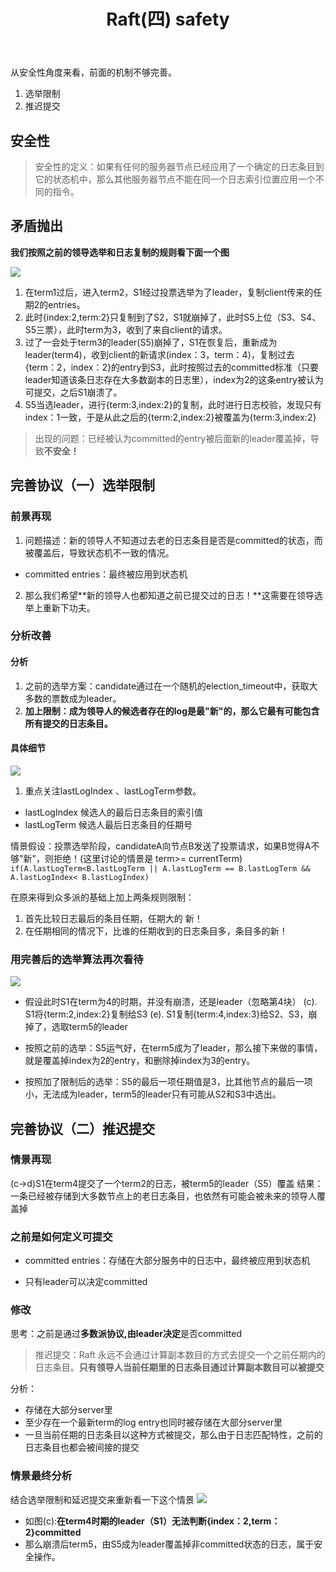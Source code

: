﻿---
title: Raft(四) safety
tag: consenus
categories: distributed
---


从安全性角度来看，前面的机制不够完善。
1. 选举限制
2. 推迟提交
<!-- more -->

## 安全性
>安全性的定义：如果有任何的服务器节点已经应用了一个确定的日志条目到它的状态机中，那么其他服务器节点不能在同一个日志索引位置应用一个不同的指令。

## 矛盾抛出
**我们按照之前的领导选举和日志复制的规则看下面一个图**

![](http://op7scj9he.bkt.clouddn.com/raft4.png)

1. 在term1过后，进入term2，S1经过投票选举为了leader，复制client传来的任期2的entries。
2. 此时{index:2,term:2}只复制到了S2，S1就崩掉了，此时S5上位（S3、S4、S5三票），此时term为3，收到了来自client的请求。
3. 过了一会处于term3的leader(S5)崩掉了，S1在恢复后，重新成为leader(term4)，收到client的新请求(index：3，term：4)，复制过去{term：2，index：2}的entry到S3，此时按照过去的committed标准（只要leader知道该条日志存在大多数副本的日志里），index为2的这条entry被认为可提交，之后S1崩溃了。
4. S5当选leader，进行{term:3,index:2}的复制，此时进行日志校验，发现只有index：1一致，于是从此之后的{term:2,index:2}被覆盖为{term:3,index:2}

>出现的问题：已经被认为committed的entry被后面新的leader覆盖掉，导致**不安全！**


## 完善协议（一）选举限制

### 前景再现
1. 问题描述：新的领导人不知道过去老的日志条目是否是committed的状态，而被覆盖后，导致状态机不一致的情况。

 - committed entries：最终被应用到状态机

2. 那么我们希望**新的领导人也都知道之前已提交过的日志！**这需要在领导选举上重新下功夫。

### 分析改善

#### 分析
1. 之前的选举方案：candidate通过在一个随机的election_timeout中，获取大多数的票数成为leader。
2. **加上限制：成为领导人的候选者存在的log是最"新"的，那么它最有可能包含所有提交的日志条目。**

#### 具体细节
![](http://op7scj9he.bkt.clouddn.com/raft5.png)
1. 重点关注lastLogIndex 、lastLogTerm参数。

- lastLogIndex 候选人的最后日志条目的索引值
- lastLogTerm 候选人最后日志条目的任期号

情景假设：投票选举阶段，candidateA向节点B发送了投票请求，如果B觉得A不够"新"，则拒绝！(这里讨论的情景是 term>= currentTerm)
``if(A.lastLogTerm<B.lastLogTerm || A.lastLogTerm == B.lastLogTerm && A.lastLogIndex< B.lastLogIndex)``

在原来得到众多派的基础上加上两条规则限制：
1. 首先比较日志最后的条目任期，任期大的 新！
2. 在任期相同的情况下，比谁的任期收到的日志条目多，条目多的新！

### 用完善后的选举算法再次看待
![](http://op7scj9he.bkt.clouddn.com/raft6.png)

- 假设此时S1在term为4的时期，并没有崩溃，还是leader（忽略第4块）
(c). S1将{term:2,index:2}复制给S3
(e). S1复制{term:4,index:3}给S2、S3，崩掉了，选取term5的leader

- 按照之前的选举：S5运气好，在term5成为了leader，那么接下来做的事情，就是覆盖掉index为2的entry，和删除掉index为3的entry。
- 按照加了限制后的选举：S5的最后一项任期值是3，比其他节点的最后一项小，无法成为leader，term5的leader只有可能从S2和S3中选出。

## 完善协议（二）推迟提交
### 情景再现
(c->d)S1在term4提交了一个term2的日志，被term5的leader（S5）覆盖
结果：一条已经被存储到大多数节点上的老日志条目，也依然有可能会被未来的领导人覆盖掉

### 之前是如何定义可提交
- committed entries：存储在大部分服务中的日志中，最终被应用到状态机

- 只有leader可以决定committed

### 修改
思考：之前是通过**多数派协议,由leader决定**是否committed

>推迟提交：Raft 永远不会通过计算副本数目的方式去提交一个之前任期内的日志条目。**只有领导人当前任期里的日志条目通过计算副本数目可以被提交**

分析：

- 存储在大部分server里
- 至少存在一个最新term的log entry也同时被存储在大部分server里
- 一旦当前任期的日志条目以这种方式被提交，那么由于日志匹配特性，之前的日志条目也都会被间接的提交

### 情景最终分析
结合选举限制和延迟提交来重新看一下这个情景
![](http://op7scj9he.bkt.clouddn.com/raft6.png)

- 如图(c):**在term4时期的leader（S1）无法判断{index：2,term：2}committed**
- 那么崩溃后term5，由S5成为leader覆盖掉非committed状态的日志，属于安全操作。
